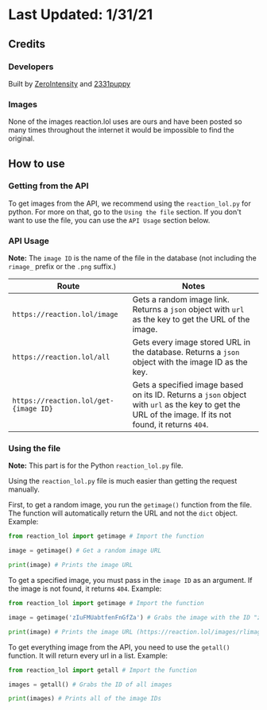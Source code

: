 # Last Updated: 1/31/21

## Credits

### Developers

Built by [ZeroIntensity](https://github.com/ZeroIntensity) and [2331puppy](https://github.com/2231puppy)

### Images
None of the images reaction.lol uses are ours and have been posted so many times throughout the internet it would be impossible to find the original.

## How to use

### Getting from the API
To get images from the API, we recommend using the `reaction_lol.py` for python. For more on that, go to the `Using the file` section. If you don't want to use the file, you can use the `API Usage` section below.

### API Usage
**Note:** The `image ID` is the name of the file in the database (not including the `rimage_` prefix or the `.png` suffix.)

|Route|Notes|
|----|-----|
|`https://reaction.lol/image`|Gets a random image link. Returns a `json` object with `url` as the key to get the URL of the image.|
|`https://reaction.lol/all`|Gets every image stored URL in the database. Returns a `json` object with the image ID as the key.|
|`https://reaction.lol/get-{image ID}`|Gets a specified image based on its ID. Returns a `json` object with `url` as the key to get the URL of the image. If its not found, it returns `404`.|

### Using the file

**Note:** This part is for the Python `reaction_lol.py` file. 

Using the `reaction_lol.py` file is much easier than getting the request manually.


First, to get a random image, you run the `getimage()` function from the file. The function will automatically return the URL and not the `dict` object. Example:

```py
from reaction_lol import getimage # Import the function

image = getimage() # Get a random image URL

print(image) # Prints the image URL
```

To get a specified image, you must pass in the `image ID` as an argument. If the image is not found, it returns `404`. Example:

```py
from reaction_lol import getimage # Import the function

image = getimage('zIuFMUabtfenFnGfZa') # Grabs the image with the ID "zIuFMUabtfenFnGfZa"

print(image) # Prints the image URL (https://reaction.lol/images/rlimage_zIuFMUabtfenFnGfZa.png)
```

To get everything image from the API, you need to use the `getall()` function. It will return every url in a list. Example:

```py
from reaction_lol import getall # Import the function

images = getall() # Grabs the ID of all images

print(images) # Prints all of the image IDs
```